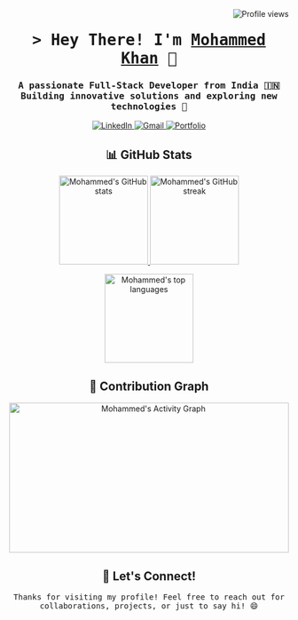 <a href="#">
  <img align="right" src="https://komarev.com/ghpvc/?username=mehmedx7&label=Profile%20Views&color=0e75b6&style=flat" alt="Profile views" />
</a>

<!-- Intro -->
<h1 align="center">
  <samp>&gt; Hey There! I'm
    <b><a href="https://mehmedx7.com" target="_blank">Mohammed Khan</a></b> 👋
  </samp>
</h1>

<h3 align="center">
  <samp>
    A passionate <b>Full-Stack Developer</b> from <b>India</b> 🇮🇳 <br>
    Building innovative solutions and exploring new technologies 🚀
  </samp>
</h3>

<!-- Social Links -->
<p align="center">
  <a href="https://www.linkedin.com/in/mehmedx7" target="_blank">
    <img src="https://img.shields.io/badge/LinkedIn-0077B5?style=for-the-badge&logo=linkedin&logoColor=white" alt="LinkedIn" />
  </a>
  <a href="mailto:mehmedkhan16@gmail.com" target="_blank">
    <img src="https://img.shields.io/badge/Gmail-D14836?style=for-the-badge&logo=gmail&logoColor=white" alt="Gmail" />
  </a>
  <a href="https://mehmedx7.com" target="_blank">
    <img src="https://img.shields.io/badge/Portfolio-FF5722?style=for-the-badge&logo=google-chrome&logoColor=white" alt="Portfolio" />
  </a>
</p>

<!-- GitHub Stats -->
<h2 align="center">📊 GitHub Stats</h2>

<p align="center">
  <a href="#">
    <img height="160" src="https://github-readme-stats.vercel.app/api?username=mehmedx7&count_private=true&include_all_commits=true&theme=radical&hide_border=true" alt="Mohammed's GitHub stats" />
  </a>
  <a href="#">
    <img height="160" src="https://github-readme-streak-stats.herokuapp.com/?user=mehmedx7&theme=radical&hide_border=true" alt="Mohammed's GitHub streak" />
  </a>
</p>

<p align="center">
  <a href="#">
    <img height="160" src="https://github-readme-stats.vercel.app/api/top-langs/?username=mehmedx7&layout=compact&theme=radical&hide_border=true" alt="Mohammed's top languages" />
  </a>
</p>

<!-- Activity Graph -->
<h2 align="center">🚀 Contribution Graph</h2>

<p align="center">
  <a href="https://github.com/mehmedx7">
    <img height="270" width="100%" src="https://github-readme-activity-graph.vercel.app/graph?username=mehmedx7&bg_color=0d1117&color=52d4ff&line=ff006f&point=ffffff&area=true&hide_border=true" alt="Mohammed's Activity Graph" />
  </a>
</p>


<!-- Footer -->
<h2 align="center">🌟 Let's Connect!</h2>

<p align="center">
  <samp>
    Thanks for visiting my profile! Feel free to reach out for collaborations, projects, or just to say hi! 😄
  </samp>
</p>
